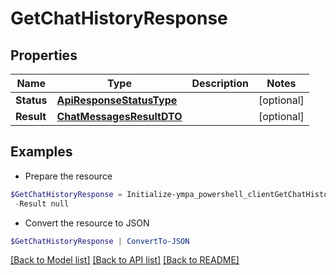 # GetChatHistoryResponse
## Properties

Name | Type | Description | Notes
------------ | ------------- | ------------- | -------------
**Status** | [**ApiResponseStatusType**](ApiResponseStatusType.md) |  | [optional] 
**Result** | [**ChatMessagesResultDTO**](ChatMessagesResultDTO.md) |  | [optional] 

## Examples

- Prepare the resource
```powershell
$GetChatHistoryResponse = Initialize-ympa_powershell_clientGetChatHistoryResponse  -Status null `
 -Result null
```

- Convert the resource to JSON
```powershell
$GetChatHistoryResponse | ConvertTo-JSON
```

[[Back to Model list]](../README.md#documentation-for-models) [[Back to API list]](../README.md#documentation-for-api-endpoints) [[Back to README]](../README.md)


